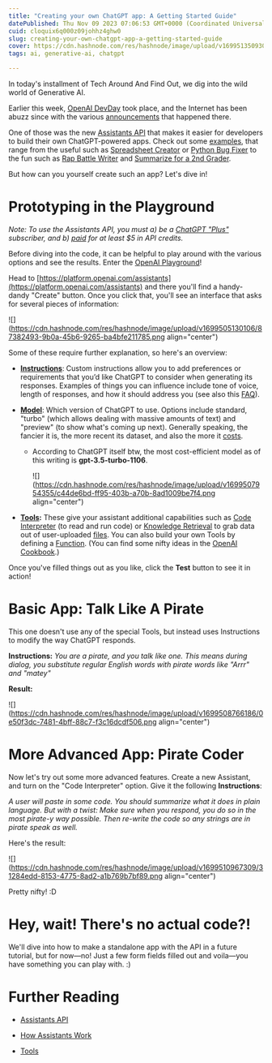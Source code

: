 ```yaml
---
title: "Creating your own ChatGPT app: A Getting Started Guide"
datePublished: Thu Nov 09 2023 07:06:53 GMT+0000 (Coordinated Universal Time)
cuid: cloquix6q000z09johhz4ghw0
slug: creating-your-own-chatgpt-app-a-getting-started-guide
cover: https://cdn.hashnode.com/res/hashnode/image/upload/v1699513509307/bf81aeac-9a1d-41ee-bb36-e7e4c2f64a07.webp
tags: ai, generative-ai, chatgpt

---
```


In today's installment of Tech Around And Find Out, we dig into the wild world of Generative AI.

Earlier this week, [OpenAI DevDay](https://devday.openai.com/) took place, and the Internet has been abuzz since with the various [announcements](https://openai.com/blog/new-models-and-developer-products-announced-at-devday) that happened there.

One of those was the new [Assistants API](https://platform.openai.com/docs/assistants/overview) that makes it easier for developers to build their own ChatGPT-powered apps. Check out some [examples](https://platform.openai.com/examples), that range from the useful such as [Spreadsheet Creator](https://platform.openai.com/examples/default-spreadsheet-gen) or [Python Bug Fixer](https://platform.openai.com/examples/default-fix-python-bugs) to the fun such as [Rap Battle Writer](https://platform.openai.com/examples/default-rap-battle) and [Summarize for a 2nd Grader](https://platform.openai.com/examples/default-summarize).

But how can you yourself create such an app? Let's dive in!

# Prototyping in the Playground

*Note: To use the Assistants API, you must a) be a* [*ChatGPT "Plus"*](https://openai.com/chatgpt) *subscriber, and b)* [*paid*](https://platform.openai.com/account/billing/) *for at least $5 in API credits.*

Before diving into the code, it can be helpful to play around with the various options and see the results. Enter the [OpenAI Playground](https://platform.openai.com/playground)!

Head to [https://platform.openai.com/assistants](https://platform.openai.com/assistants) and there you'll find a handy-dandy "Create" button. Once you click that, you'll see an interface that asks for several pieces of information:

![](https://cdn.hashnode.com/res/hashnode/image/upload/v1699505130106/87382493-9b0a-45b6-9265-ba4bfe211785.png align="center")

Some of these require further explanation, so here's an overview:

* [**Instructions**](https://openai.com/blog/custom-instructions-for-chatgpt): Custom instructions allow you to add preferences or requirements that you’d like ChatGPT to consider when generating its responses. Examples of things you can influence include tone of voice, length of responses, and how it should address you (see also this [FAQ](https://help.openai.com/en/articles/8096356-custom-instructions-for-chatgpt)).
    
* [**Model**](https://platform.openai.com/docs/models): Which version of ChatGPT to use. Options include standard, "turbo" (which allows dealing with massive amounts of text) and "preview" (to show what's coming up next). Generally speaking, the fancier it is, the more recent its dataset, and also the more it [costs](https://openai.com/pricing).
    
    * According to ChatGPT itself btw, the most cost-efficient model as of this writing is **gpt-3.5-turbo-1106**.
        
        ![](https://cdn.hashnode.com/res/hashnode/image/upload/v1699507954355/c44de6bd-ff95-403b-a70b-8ad1009be7f4.png align="center")
        
* [**Tools**](https://platform.openai.com/docs/assistants/tools)**:** These give your assistant additional capabilities such as [Code Interpreter](https://platform.openai.com/docs/assistants/tools/code-interpreter) (to read and run code) or [Knowledge Retrieval](https://platform.openai.com/docs/assistants/tools/knowledge-retrieval) to grab data out of user-uploaded [files](https://platform.openai.com/docs/assistants/tools/supported-files). You can also build your own Tools by defining a [Function](https://platform.openai.com/docs/assistants/tools/function-calling). (You can find some nifty ideas in the [OpenAI Cookbook](https://cookbook.openai.com/).)
    

Once you've filled things out as you like, click the **Test** button to see it in action!

# Basic App: Talk Like A Pirate

This one doesn't use any of the special Tools, but instead uses Instructions to modify the way ChatGPT responds.

**Instructions:** *You are a pirate, and you talk like one. This means during dialog, you substitute regular English words with pirate words like "Arrr" and "matey"*

**Result:**

![](https://cdn.hashnode.com/res/hashnode/image/upload/v1699508766186/0e50f3dc-7481-4bff-88c7-f3c16dcdf506.png align="center")

# More Advanced App: Pirate Coder

Now let's try out some more advanced features. Create a new Assistant, and turn on the "Code Interpreter" option. Give it the following **Instructions**:

*A user will paste in some code. You should summarize what it does in plain language. But with a twist: Make sure when you respond, you do so in the most pirate-y way possible. Then re-write the code so any strings are in pirate speak as well.*

Here's the result:

![](https://cdn.hashnode.com/res/hashnode/image/upload/v1699510967309/31284edd-8153-4775-8ad2-a1b769b7bf89.png align="center")

Pretty nifty! :D

# Hey, wait! There's no actual code?!

We'll dive into how to make a standalone app with the API in a future tutorial, but for now—no! Just a few form fields filled out and voila—you have something you can play with. :)

# Further Reading

* [Assistants API](https://platform.openai.com/docs/assistants/overview)
    
* [How Assistants Work](https://platform.openai.com/docs/assistants/how-it-works)
    
* [Tools](https://platform.openai.com/docs/assistants/tools)